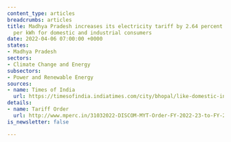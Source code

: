 ```yaml
---
content_type: articles
breadcrumbs: articles
title: Madhya Pradesh increases its electricity tariff by 2.64 percent and 1.4 percent
  per kWh for domestic and industrial consumers
date: 2022-04-06 07:00:00 +0000
states:
- Madhya Pradesh
sectors:
- Climate Change and Energy
subsectors:
- Power and Renewable Energy
sources:
- name: Times of India
  url: https://timesofindia.indiatimes.com/city/bhopal/like-domestic-industrial-power-tariff-too-hiked-significantly/articleshow/90600821.cms
details:
- name: Tariff Order
  url: http://www.mperc.in/31032022-DISCOM-MYT-Order-FY-2022-23-to-FY-2026-27.pdf
is_newsletter: false

---
```


